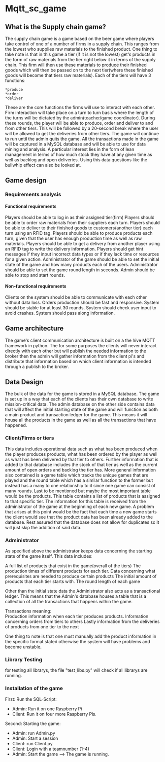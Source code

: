 # Mqtt_sc_game

## What is the Supply chain game?
The supply chain game is a game based on the beer game where players take control of one of a number of firms in a supply chain. This ranges from the lowest who supplies raw materials to the finished product. One thing to take note is that in this game a tier (if it is not the lowest) get's products in the form of raw materials from the tier right below it in terms of the supply chain. This firm will then use these materials to produce their finished goods which will then be passed on to the next tier(where these finished goods will become that tiers raw materials). 
Each of the tiers will have 3 functions:

    *produce 
    *order 
    *deliver

These are the core functions the firms will use to interact with each other. Firm interaction will take place on a turn to turn basis where the length of the turns will be dictated by the admin(teacher/game coordinator). During these rounds, the player will be able to produce, order and deliver to and from other tiers. This will be followed by a 20-second break where the user will be allowed to get the deliveries from other tiers.
The game will continue to run until the admin quits the game. All the transactions made in the game will be captured in a MySQL database and will be able to use for data mining and analysis. A particular interest lies in the form of lean management in terms of how much stock they have at any given time as well as backlog and open deliveries. Using this data questions like the bullwhip effect can also be looked at.

## Game design

### Requirements analysis
#### Functional requirements

Players should be able to log in as their assigned tier(firm)
Players should be able to order raw materials from their suppliers each turn.
Players should be able to deliver to their finished goods to customers(another tier) each turn using an RFID tag.
Players should be able to produce products each turn, given that the user has enough production time as well as raw materials.
Players should be able to get a delivery from another player using an RFID tag to write the delivery information.
Players should get hint messages if they input incorrect data types or if they lack time or resources for a given action.
Administrator of the game should be able to set the initial state of the game and how many products each of the users.
Administrator should be able to set the game round length in seconds.
Admin should be able to stop and start rounds.
      
#### Non-functional requirements

Clients on the system should be able to communicate with each other without data loss.
Orders production should be fast and responsive.
System should be stable for at least 30 rounds.
System should check user input to avoid crashes.
System should pass along information.

## Game architecture

The game's client communication architecture is built on a the hive MQTT framework in python. The for some purposes the clients will never interact directly with each other but will publish the needed information to the broker then the admin will gather information from the client pi's and distribute that information based on which client information is intended through a publish to the broker.

## Data Design

The bulk of the data for the game is stored in a MySQL database. The game is set up in a way that each of the clients has their own database to write mission-critical data. The admin database on the other side contains data that will affect the initial starting state of the game and will function as both a main product and transaction ledger for the game. This means it will house all the products in the game as well as all the transactions that have happened.

### Client/Firms or tiers
This data includes operational data such as what has been produced when the player produces products, what has been ordered by the player as well as what has been delivered by that tier to others. Further information that is added to that database includes the stock of that tier as well as the current amount of open orders and backlog the tier has. More general information also contained is a game table which tracks the unique games that are played and the round table which has a similar function to the former but instead has a many to one relationship to it since one game can consist of many rounds. Last to be mentioned but maybe the most important table would be the products. This table contains a list of products that is assigned to that specific tier. The information for this table is received from the administrator of the game at the beginning of each new game. A problem that arises at this point would be the fact that each time a new game starts the client would see that the product data has been already added to the database. Rest assured that the database does not allow for duplicates so it will just skip the addition of said data.

### Administrator

As specified above the administrator keeps data concerning the starting state of the game itself. 
This data includes:

A full list of products that exist in the game(overall of the tiers)
The production times of different products for each tier.
Data concerning what prerequisites are needed to produce certain products
The initial amount of products that each tier starts with.
The round length of each game
      
Other than the initial state data the Administrator also acts as a transactional ledger. This means that the Admin's database houses a table that is a collection of all the transactions that happens within the game. 

Transactions meaning:      
Production information when each tier produces products.
Information concerning orders from tiers to others
Lastly information from the deliveries of products from one tier to the next
      
 One thing to note is that one must manually add the product information in the specific format stated otherwise the system will have problems and become unstable.

### Library Testing
for testing all librarys, the file "test_libs.py" will check if all librarys are running.

### Installation of the game
First: Run the SQL-Script:
   - Admin: Run it on one Raspberry Pi
   - Client: Run it on four more Raspberry Pis.

Second: Starting the game:
   - Admin: run Admin.py
   - Admin: Start a session
   - Client: run Client.py
   - Client: Login with a teamnumber (1-4)
   - Admin: Start the game
   --> The game is running.
   

